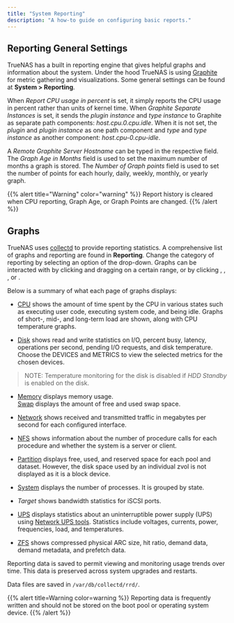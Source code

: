 ```yaml
---
title: "System Reporting"
description: "A how-to guide on configuring basic reports."
---
```


## Reporting General Settings

TrueNAS has a built in reporting engine that gives helpful graphs and
information about the system. Under the hood TrueNAS is using
[Graphite](http://graphiteapp.org/ "Graphite Homepage") for metric gathering
and visualizations. Some general settings can be found at
**System > Reporting**.

When *Report CPU usage in percent* is set, it simply reports the CPU usage in
percent rather than units of kernel time. When *Graphite Separate Instances* is
set, it sends the *plugin instance* and *type instance* to Graphite as separate
path components: *host.cpu.0.cpu.idle*. When it is not set, the *plugin* and
*plugin instance* as one path component and *type* and *type instance* as
another component: *host.cpu-0.cpu-idle*.

A *Remote Graphite Server Hostname* can be typed in the respective field. The
*Graph Age in Months* field is used to set the maximum number of months a graph
is stored. The *Number of Graph points* field is used to set the number of
points for each hourly, daily, weekly, monthly, or yearly graph.

{{% alert title="Warning" color="warning" %}}
Report history is cleared when CPU reporting, Graph Age, or Graph Points are
changed.
{{% /alert %}}

## Graphs

TrueNAS uses [collectd](https://collectd.org/ "collectd Start Page") to provide
reporting statistics. A comprehensive list of graphs and reporting are found
in **Reporting**. Change the category of reporting by selecting an option of
the drop-down. Graphs can be interacted with by clicking and dragging on a
certain range, or by clicking
<i class="fas fa-search-plus"></i>, <i class="fas fa-search-minus"></i>,
<i class="fas fa-forward"></i>, or <i class="fas fa-backward"></i>.

Below is a summary of what each page of graphs displays:

- [CPU](https://collectd.org/wiki/index.php/Plugin:CPU) shows the amount of time
  spent by the CPU in various states such as executing user code, executing
  system code, and being idle. Graphs of short-, mid-, and long-term load are
  shown, along with CPU temperature graphs.

- [Disk](https://collectd.org/wiki/index.php/Plugin:Disk) shows read and write
  statistics on I/O, percent busy, latency, operations per second, pending I/O
  requests, and disk temperature. Choose the DEVICES and METRICS to view the
  selected metrics for the chosen devices.
> NOTE: Temperature monitoring for the disk is disabled if *HDD Standby* is enabled on the disk.

- [Memory](https://collectd.org/wiki/index.php/Plugin:Memory) displays memory usage.\
  [Swap](https://collectd.org/wiki/index.php/Plugin:Swap) displays the amount of
  free and used swap space.

- [Network](https://collectd.org/wiki/index.php/Plugin:Interface) shows received 
  and transmitted traffic in megabytes per second for each configured interface.

- [NFS](https://collectd.org/wiki/index.php/Plugin:NFS) shows information about
  the number of procedure calls for each procedure and whether the system is a
  server or client.

- [Partition](https://collectd.org/wiki/index.php/Plugin:DF) displays free, used,
  and reserved space for each pool and dataset. However, the disk space used by an
  individual zvol is not displayed as it is a block device.

- [System](https://collectd.org/wiki/index.php/Plugin:Processes) displays the
  number of processes. It is grouped by state.

- *Target* shows bandwidth statistics for iSCSI ports.

- [UPS](https://collectd.org/wiki/index.php/Plugin:NUT) displays statistics about
  an uninterruptible power supply (UPS) using
  [Network UPS tools](https://networkupstools.org/). Statistics include voltages,
  currents, power, frequencies, load, and temperatures.

- [ZFS](https://collectd.org/wiki/index.php/Plugin:ZFS_ARC) shows compressed
  physical ARC size, hit ratio, demand data, demand metadata, and prefetch data.

Reporting data is saved to permit viewing and monitoring usage trends over
time. This data is preserved across system upgrades and restarts.

Data files are saved in `/var/db/collectd/rrd/`.

{{% alert title=Warning color=warning %}}
Reporting data is frequently written and should not be stored on the boot pool
or operating system device.
{{% /alert %}}
